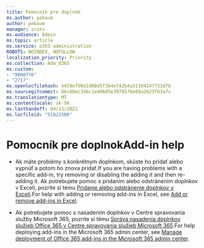 ```yaml
---
title: Pomocník pre doplnok
ms.author: pebaum
author: pebaum
manager: scotv
ms.audience: Admin
ms.topic: article
ms.service: o365-administration
ROBOTS: NOINDEX, NOFOLLOW
localization_priority: Priority
ms.collection: Adm_O365
ms.custom:
- "9000776"
- "2717"
ms.openlocfilehash: e459ef90a1d08d5f3b4e742b4a31104147733d7b
ms.sourcegitcommit: 8bc60ec34bc1e40685e3976576e04a2623f63a7c
ms.translationtype: MT
ms.contentlocale: sk-SK
ms.lasthandoff: 04/15/2021
ms.locfileid: "51822506"
---
```

# <a name="add-in-help"></a><span data-ttu-id="380e8-102">Pomocník pre doplnok</span><span class="sxs-lookup"><span data-stu-id="380e8-102">Add-in help</span></span>

- <span data-ttu-id="380e8-103">Ak máte problémy s konkrétnym doplnkom, skúste ho pridať alebo vypnúť a potom ho znova pridať.</span><span class="sxs-lookup"><span data-stu-id="380e8-103">If you are having problems with a specific add-in, try removing or disabling the adding it and then re-adding it.</span></span> <span data-ttu-id="380e8-104">Ak potrebujete pomoc s pridaním alebo odstránením doplnkov v Exceli, pozrite si tému [Pridanie alebo odstránenie doplnkov v Exceli](https://support.office.com/client/0af570c4-5cf3-4fa9-9b88-403625a0b460).</span><span class="sxs-lookup"><span data-stu-id="380e8-104">For help with adding or removing add-ins in Excel, see [Add or remove add-ins in Excel](https://support.office.com/client/0af570c4-5cf3-4fa9-9b88-403625a0b460).</span></span>

- <span data-ttu-id="380e8-105">Ak potrebujete pomoc s nasadením doplnkov v Centre spravovania služby Microsoft 365, pozrite si tému [Správa nasadenia doplnkov služieb Office 365 v Centre spravovania služieb Microsoft 365](https://docs.microsoft.com/microsoft-365/admin/manage/manage-deployment-of-add-ins).</span><span class="sxs-lookup"><span data-stu-id="380e8-105">For help deploying add-ins in the Microsoft 365 admin center, see [Manage deployment of Office 365 add-ins in the Microsoft 365 admin center](https://docs.microsoft.com/microsoft-365/admin/manage/manage-deployment-of-add-ins).</span></span>
